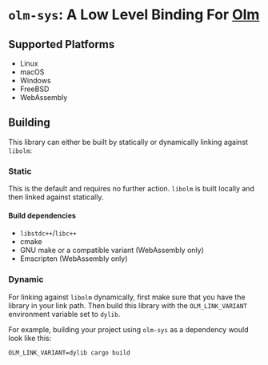 # `olm-sys`: A Low Level Binding For [Olm](https://git.matrix.org/git/olm/)

## Supported Platforms

- Linux
- macOS
- Windows
- FreeBSD
- WebAssembly

## Building

This library can either be built by statically or dynamically linking against `libolm`:

### Static

This is the default and requires no further action. `libolm` is built locally and then linked against statically.

#### Build dependencies

- `libstdc++`/`libc++`
- cmake
- GNU make or a compatible variant (WebAssembly only)
- Emscripten (WebAssembly only)

### Dynamic

For linking against `libolm` dynamically, first make sure that you have the library in your link path.
Then build this library with the `OLM_LINK_VARIANT` environment variable set to `dylib`.

For example, building your project using `olm-sys` as a dependency would look like this:
```
OLM_LINK_VARIANT=dylib cargo build
```
